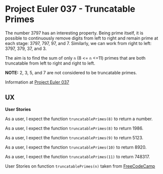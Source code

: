 # Project Euler 037 - Truncatable Primes

The number 3797 has an interesting property.  Being prime itself, it is possible to continuously remove digits from left to right and remain prime at each stage: 3797, 797, 97, and 7.  Similarly, we can work from right to left: 3797, 379, 37, and 3.

The aim is to find the sum of only `n` (8 <= `n` <=11) primes that are both truncatable from left to right and right to left.

**NOTE:** 2, 3, 5, and 7 are not considered to be truncatable primes.

Information at [Project Euler 037](https://projecteuler.net/problem=37)

## UX

**User Stories**

As a user, I expect the function `truncatablePrimes(8)` to return a number.

As a user, I expect the function `truncatablePrimes(8)` to return 1986.

As a user, I expect the function `truncatablePrimes(9)` to return 5123.

As a user, I expect the function `truncatablePrimes(10)` to return 8920.

As a user, I expect the function `truncatablePrimes(11)` to return 748317.

User Stories on function `truncatablePrimes(n)` taken from [FreeCodeCamp](https://www.freecodecamp.org/learn/coding-interview-prep/project-euler/problem-37-truncatable-primes)